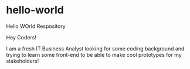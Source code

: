 # hello-world
Hello WOrld Respository

Hey Coders!

I am a fresh IT Business Analyst looking for some coding background and trying to learn some front-end to be able to make cool prototypes for my stakeholders!
